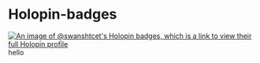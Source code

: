 # Holopin-badges
[![An image of @swanshtcet's Holopin badges, which is a link to view their full Holopin profile](https://holopin.me/swanshtcet)](https://holopin.io/@swanshtcet)
hello
